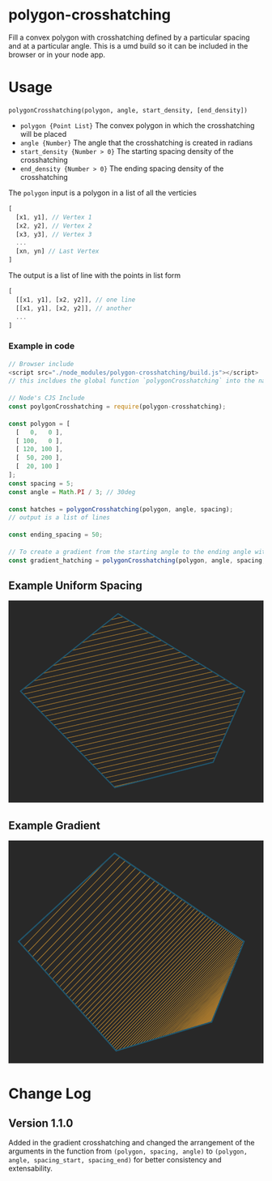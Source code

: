 # polygon-crosshatching

Fill a convex polygon with crosshatching defined by a particular spacing and at
a particular angle. This is a umd build so it can be included in the browser or
in your node app.

# Usage

`polygonCrosshatching(polygon, angle, start_density, [end_density])`
+ `polygon {Point List}` The convex polygon in which the crosshatching will be placed
+ `angle {Number}` The angle that the crosshatching is created in radians
+ `start_density {Number > 0}` The starting spacing density of the crosshatching
+ `end_density {Number > 0}` The ending spacing density of the crosshatching

The `polygon` input is a polygon in a list of all the verticies
```js
[
  [x1, y1], // Vertex 1
  [x2, y2], // Vertex 2
  [x3, y3], // Vertex 3
  ...
  [xn, yn] // Last Vertex
]
```

The output is a list of line with the points in list form
```js
[
  [[x1, y1], [x2, y2]], // one line
  [[x1, y1], [x2, y2]], // another
  ...
]
```

### Example in code
```js
// Browser include
<script src="./node_modules/polygon-crosshatching/build.js"></script>
// this incldues the global function `polygonCrosshatching` into the namespace

// Node's CJS Include
const poylgonCrosshatching = require(polygon-crosshatching);

const polygon = [
  [   0,   0 ],
  [ 100,   0 ],
  [ 120, 100 ],
  [  50, 200 ],
  [  20, 100 ]
];
const spacing = 5;
const angle = Math.PI / 3; // 30deg

const hatches = polygonCrosshatching(polygon, angle, spacing);
// output is a list of lines

const ending_spacing = 50;

// To create a gradient from the starting angle to the ending angle within the polygon
const gradient_hatching = polygonCrosshatching(polygon, angle, spacing, ending_spacing);
```

## Example Uniform Spacing
![polygon-crosshatching](./example.png)

## Example Gradient
![polygon-crosshatching-gradient](./example_gradient.png)


# Change Log

## Version 1.1.0
Added in the gradient crosshatching and changed the arrangement of the arguments in the function from `(polygon, spacing, angle)` to `(polygon, angle, spacing_start, spacing_end)` for better consistency and extensability.